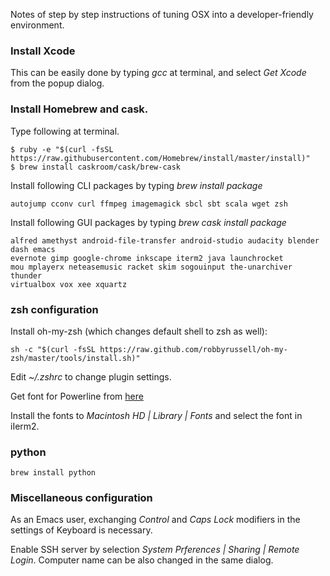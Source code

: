 Notes of step by step instructions of tuning OSX into a developer-friendly environment.

### Install Xcode

This can be easily done by typing *gcc* at terminal, and select *Get Xcode* from the popup dialog.

### Install Homebrew and cask.

Type following at terminal.

    $ ruby -e "$(curl -fsSL https://raw.githubusercontent.com/Homebrew/install/master/install)"
    $ brew install caskroom/cask/brew-cask
    

Install following CLI packages by typing *brew install package*

    autojump cconv curl ffmpeg imagemagick sbcl sbt scala wget zsh

Install following GUI packages by typing *brew cask install package*

    alfred amethyst android-file-transfer android-studio audacity blender dash emacs
    evernote gimp google-chrome inkscape iterm2 java launchrocket
    mou mplayerx neteasemusic racket skim sogouinput the-unarchiver thunder
    virtualbox vox xee xquartz

### zsh configuration

Install oh-my-zsh (which changes default shell to zsh as well):

    sh -c "$(curl -fsSL https://raw.github.com/robbyrussell/oh-my-zsh/master/tools/install.sh)"

Edit *~/.zshrc* to change plugin settings.

Get font for Powerline from [here](https://github.com/supermarin/powerline-fonts/blob/bfcb152306902c09b62be6e4a5eec7763e46d62d/Monaco/Monaco%20for%20Powerline.otf)

Install the fonts to *Macintosh HD | Library | Fonts* and select the font in iIerm2.

### python

    brew install python

### Miscellaneous configuration

As an Emacs user, exchanging *Control* and *Caps Lock* modifiers in
the settings of Keyboard is necessary.

Enable SSH server by selection *System Prferences | Sharing | Remote
Login*. Computer name can be also changed in the same dialog.
